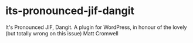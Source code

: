 # its-pronounced-jif-dangit
It's Pronounced JIF, Dangit. A plugin for WordPress, in honour of the lovely (but totally wrong on this issue) Matt Cromwell
